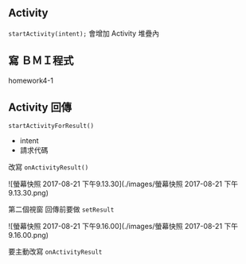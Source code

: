 ## Activity

`startActivity(intent);` 會增加 Activity 堆疊內



## 寫 ＢＭＩ程式 

homework4-1



## Activity 回傳

`startActivityForResult()`

* intent
* 請求代碼



改寫 `onActivityResult()`



![螢幕快照 2017-08-21 下午9.13.30](./images/螢幕快照 2017-08-21 下午9.13.30.png)

第二個視窗 回傳前要做 `setResult`



![螢幕快照 2017-08-21 下午9.16.00](./images/螢幕快照 2017-08-21 下午9.16.00.png)

要主動改寫 `onActivityResult`

